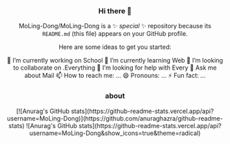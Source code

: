 <div align=center>

### Hi there 👋

MoLing-Dong/MoLing-Dong is a ✨ _special_ ✨ repository because its `README.md` (this file) appears on your GitHub profile.

Here are some ideas to get you started:

 🔭 I’m currently working on School
 🌱 I’m currently learning Web
 👯 I’m looking to collaborate on .Everything
 🤔 I’m looking for help with Every
 💬 Ask me about Mail
 📫 How to reach me: ...
 😄 Pronouns: ...
 ⚡ Fun fact: ...
### about
<div style='margin:auto 0px'>
[![Anurag's GitHub stats](https://github-readme-stats.vercel.app/api?username=MoLing-Dong)](https://github.com/anuraghazra/github-readme-stats)
![Anurag's GitHub stats](https://github-readme-stats.vercel.app/api?username=MoLing-Dong&show_icons=true&theme=radical)


</div>
